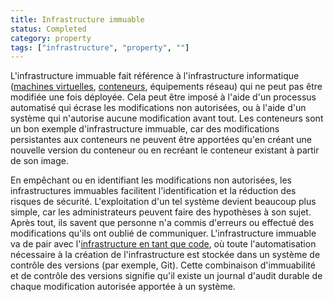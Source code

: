 ```yaml
---
title: Infrastructure immuable
status: Completed
category: property
tags: ["infrastructure", "property", ""]
---
```


L'infrastructure immuable fait référence à l'infrastructure informatique ([machines virtuelles](/virtual-machine/), [conteneurs](/container/), équipements réseau) qui ne peut pas être modifiée une fois déployée.
Cela peut être imposé à l'aide d'un processus automatisé qui écrase les modifications non autorisées, ou à l'aide d'un système qui n'autorise aucune modification avant tout.
Les conteneurs sont un bon exemple d'infrastructure immuable, car des modifications persistantes aux conteneurs ne peuvent être apportées qu'en créant une nouvelle version du conteneur ou en recréant le conteneur existant à partir de son image.

En empêchant ou en identifiant les modifications non autorisées, les infrastructures immuables facilitent l'identification et la réduction des risques de sécurité.
L'exploitation d'un tel système devient beaucoup plus simple, car les administrateurs peuvent faire des hypothèses à son sujet.
Après tout, ils savent que personne n'a commis d'erreurs ou effectué des modifications qu'ils ont oublié de communiquer.
L'infrastructure immuable va de pair avec l'[infrastructure en tant que code](/infrastructure-as-code/), où toute l'automatisation nécessaire à la création de l'infrastructure est stockée dans un système de contrôle des versions (par exemple, Git).
Cette combinaison d'immuabilité et de contrôle des versions signifie qu'il existe un journal d'audit durable de chaque modification autorisée apportée à un système.
